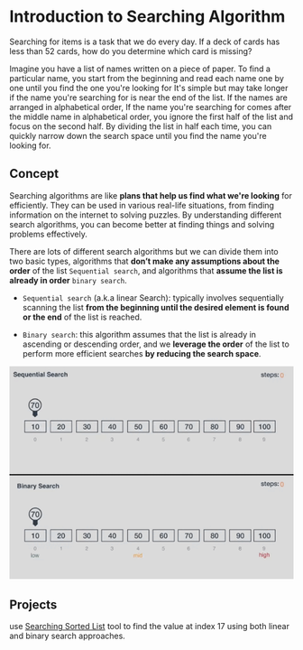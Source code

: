 # Introduction to Searching Algorithm
Searching for items is a task that we do every day. If a deck of cards has less than 52 cards, how do you determine which card is missing? 

Imagine you have a list of names written on a piece of paper. To find a particular name, you start from the beginning and read each name one by one until you find the one you're looking for It's simple but may take longer if the name you're searching for is near the end of the list. If the names are arranged in alphabetical order, If the name you're searching for comes after the middle name in alphabetical order, you ignore the first half of the list and focus on the second half. By dividing the list in half each time, you can quickly narrow down the search space until you find the name you're looking for.

## Concept

Searching algorithms are like **plans that help us find what we're looking** for efficiently. They can be used in various real-life situations, from finding information on the internet to solving puzzles. By understanding different search algorithms, you can become better at finding things and solving problems effectively.


 There are lots of different search algorithms but we can divide them into two basic types, algorithms that **don’t make any assumptions about the order** of the list `Sequential search`, and algorithms that **assume the list is already in order** `binary search`.
 
- `Sequential search` (a.k.a linear Search): typically involves sequentially scanning the list **from the beginning until the desired element is found or the end** of the list is reached.

- `Binary search`: this algorithm assumes that the list is already in ascending or descending order, and we **leverage the order** of the list to perform more efficient searches **by reducing the search space**. 

<img width="910" alt="binary and linear search" src="https://github.com/SAFCSP-Team/data-structures-and-algorithms-bootcamp/blob/main/data-structures-and-algorithms-101/03-algorithms/01-searching/resources/binary-vs-linear-search-animations.gif" />


## Projects
use [Searching Sorted List](https://www.cs.usfca.edu/~galles/visualization/Search.html) tool to find the value at index 17 using both linear and binary search approaches.
